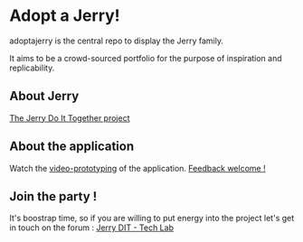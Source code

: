 Adopt a Jerry!
=============

adoptajerry is the central repo to display the Jerry family.

It aims to be a crowd-sourced portfolio for the purpose of inspiration and replicability.

About Jerry
-----------

[The Jerry Do It Together project](http://youandjerrycan.org)

About the application
---------------------

Watch the [video-prototyping](http://vimeo.com/46923757) of the application. [Feedback welcome !](https://github.com/JerryDIT/adoptajerry/issues)


Join the party !
----------------

It's boostrap time, so if you are willing to put energy into the project let's get in touch on the forum : [Jerry DIT - Tech Lab](https://groups.google.com/forum/#!forum/techlab-jerrydit)